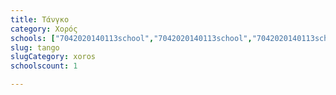 ```yaml
---
title: Τάνγκο
category: Χορός
schools: ["7042020140113school","7042020140113school","7042020140113school","7042020140113school"]
slug: tango
slugCategory: xoros
schoolscount: 1

---
```




